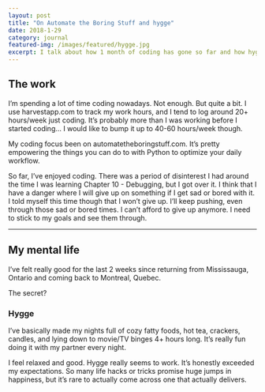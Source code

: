 ```yaml
---
layout: post
title: "On Automate the Boring Stuff and hygge"
date: 2018-1-29
category: journal
featured-img: /images/featured/hygge.jpg
excerpt: I talk about how 1 month of coding has gone so far and how hygge has really improved my happiness.
---
```


## The work

I’m spending a lot of time coding nowadays. Not enough. But quite a bit. I use harvestapp.com to track my work hours, and I tend to log around 20+ hours/week just coding. It’s probably more than I was working before I started coding... I would like to bump it up to 40-60 hours/week though.

My coding focus been on automatetheboringstuff.com. It’s pretty empowering the things you can do to with Python to optimize your daily workflow.

So far, I’ve enjoyed coding. There was a period of disinterest I had around the time I was learning Chapter 10 - Debugging, but I got over it. I think that I have a danger where I will give up on something if I get sad or bored with it. I told myself this time though that I won’t give up. I’ll keep pushing, even through those sad or bored times. I can’t afford to give up anymore. I need to stick to my goals and see them through.

- - - -

## My mental life
I’ve felt really good for the last 2 weeks since returning from Mississauga, Ontario and coming back to Montreal, Quebec.

The secret?

### **Hygge**

I’ve basically made my nights full of cozy fatty foods, hot tea, crackers, candles, and lying down to movie/TV binges 4+ hours long. It’s really fun doing it with my partner every night.

I feel relaxed and good. Hygge really seems to work. It’s honestly exceeded my expectations. So many life hacks or tricks promise huge jumps in happiness, but it’s rare to actually come across one that actually delivers.